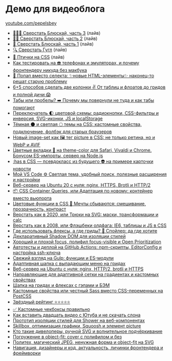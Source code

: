 # Демо для видеоблога

[youtube.com/pepelsbey](https://youtube.com/pepelsbey)

- [🔹🔹🔹 Сверстать Блюскай, часть 3](code-bluesky-3) (лайв)
- [🔹🔹 Сверстать Блюскай, часть 2](code-bluesky-2) (лайв)
- [🔹 Сверстать Блюскай, часть 1](code-bluesky-1) (лайв)
- [🔍 Сверстать Гугл](code-google) (лайв)
- [🐤 Птички на CSS](css-birds) (лайв)
- [Как тестировать на ☎️ телефонах и эмуляторах, и почему фронтендеру никуда без макбука](mobile-debug)
- [🥨 Попап вместо селекта: ✨новые HTML-элементы✨ наконец-то решат старую проблему](popup-select)
- [6+5 способов сделать две колонки ✌️ От таблиц и флоатов до гридов и полной дичи 😱](two-columns)
- [Табы или пробелы? ➡️ Почему мы повернули не туда и как табы помогают](tabs-spaces)
- [Переключатель 🌓 цветовой схемы: радиокнопки, CSS-фильтры и инверсия, SVG-иконки, JS и localStorage](scheme-switcher)
- [Тёмная 🌑 и светлая 🌕 темы на CSS: кастомные свойства, подключение, фолбэк для старых браузеров](color-scheme)
- [Новый image-set как 🖼 тег picture в CSS: не только ретина, но и WebP и AVIF](63)
- [Цветные вкладки 🌈 на theme-color для Safari, Vivaldi и Chrome. Бонусом ES-импорты, сервер на Node.js](61)
- [:has в CSS — псевдокласс из будущего 👽 на примере карточки новости](60)
- [Мой VS Code ⚙️ Светлая тема, удобный поиск, полезные расширения и настройки](57)
- [Веб-сервер на Ubuntu 20 с нуля: nginx, HTTPS, Brotli и HTTP/2](56)
- [📦 CSS Container Queries, или Адаптация по новому: контейнер вместо вьюпорта](52)
- [Цветовые функции в CSS 🎨 Мечты сбываются: смешивание, прозрачность, контраст](50)
- [Верстать как в 2020, или Трюки на SVG: маски, трансформации и calc](43)
- [Верстать как в 2008, или Флэшбеки олдфага: IE6, таблицы и JS в CSS](42)
- [Где использовать флексы, а где гриды? 🤨 Спойлер: да где хотите](40)
- [Декларативный Shadow DOM для изоляции стилей](38)
- [Хороший и плохой focus, полифил focus-visible и Open Prioritization](31)
- [Автотесты и деплой на GitHub Actions: npm-скрипты, EditorConfig и настройка ssh-ключа](28)
- [Свежий взгляд на Gulp: функции и ES-модули](25)
- [Адаптивная шапка с выпадающим меню на гридах](24)
- [Веб-сервер на Ubuntu с нуля: nginx, HTTP/2, brotli и HTTPS](23)
- [Направляющие для адаптивной сетки на градиентах и кастомных свойствах](21)
- [Шапка на гридах и флексах с гэпами и БЭМ](20)
- [Кастомные свойства или честный Sass вместо CSS-переменных на PostCSS](19)
- [Звёздный рейтинг ⭐️⭐️⭐️⭐️⭐️](16)
- [✅ Кастомные чекбоксы правильно](14)
- [Как вставить двадцать видео с Ютуба и не скачать слона](12)
- [Прототип изоляции стилей для Shower на веб-компонентах](11)
- [Skillbox, оптимизация графики, Squoosh и элемент picture](10)
- [Кто такие дивелоперы, ручной SVG и волнительное подчёркивание](8)
- [Погружение в object-fit: cover с полифилом и без](6)
- [Политех, магический JPEG, ненужная форма и object-fit на SVG](5)
- [Навигация, дизайнеры и код, актуальность, личинки фронтендера и фреймворки](4)
